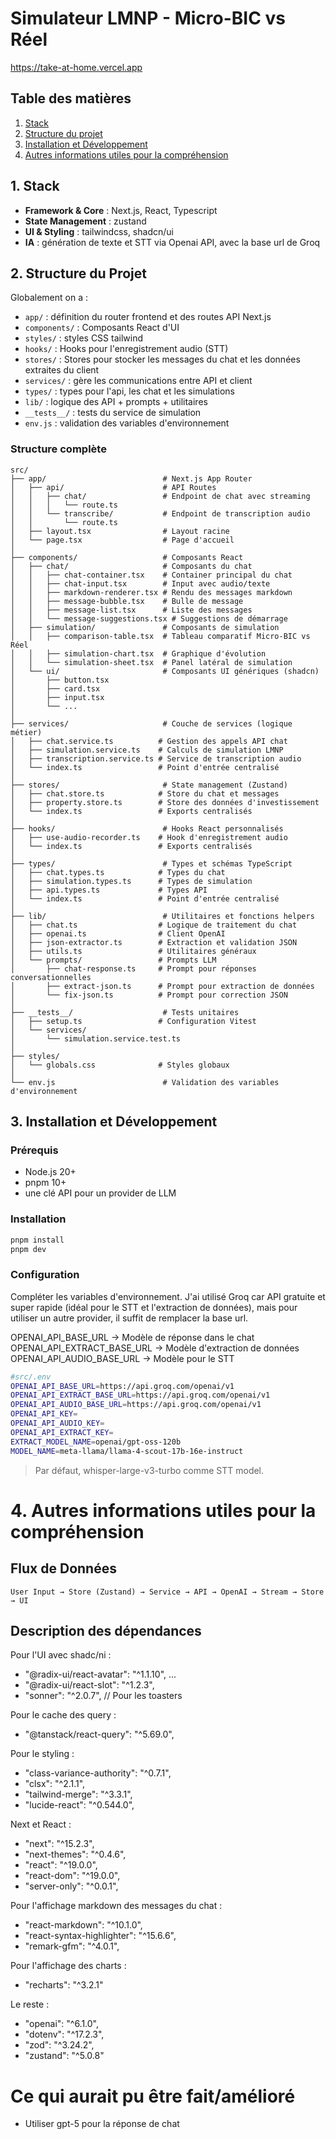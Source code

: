 # Simulateur LMNP - Micro-BIC vs Réel
https://take-at-home.vercel.app

## Table des matières
1. [Stack](#1-stack)
2. [Structure du projet](#2-structure-du-projet)
3. [Installation et Développement](#3-installation-et-développement)
4. [Autres informations utiles pour la compréhension](#4-autres-informations-utiles-pour-la-compréhension)

## 1. Stack
- **Framework & Core** : Next.js, React, Typescript
- **State Management** : zustand
- **UI & Styling** : tailwindcss, shadcn/ui
- **IA** : génération de texte et STT via Openai API, avec la base url de Groq

## 2. Structure du Projet
Globalement on a :
- `app/` : définition du router frontend et des routes API Next.js
- `components/` : Composants React d'UI
- `styles/` : styles CSS tailwind
- `hooks/` : Hooks pour l'enregistrement audio (STT)
- `stores/` : Stores pour stocker les messages du chat et les données extraites du client
- `services/` : gère les communications entre API et client
- `types/` : types pour l'api, les chat et les simulations
- `lib/` : logique des API + prompts + utilitaires
- `__tests__/` : tests du service de simulation
- `env.js` : validation des variables d'environnement

### Structure complète
```
src/
├── app/                          # Next.js App Router
│   ├── api/                      # API Routes
│   │   ├── chat/                 # Endpoint de chat avec streaming
│   │   │   └── route.ts
│   │   └── transcribe/           # Endpoint de transcription audio
│   │       └── route.ts
│   ├── layout.tsx                # Layout racine
│   └── page.tsx                  # Page d'accueil
│
├── components/                   # Composants React
│   ├── chat/                     # Composants du chat
│   │   ├── chat-container.tsx    # Container principal du chat
│   │   ├── chat-input.tsx        # Input avec audio/texte
│   │   ├── markdown-renderer.tsx # Rendu des messages markdown
│   │   ├── message-bubble.tsx    # Bulle de message
│   │   ├── message-list.tsx      # Liste des messages
│   │   └── message-suggestions.tsx # Suggestions de démarrage
│   ├── simulation/               # Composants de simulation
│   │   ├── comparison-table.tsx  # Tableau comparatif Micro-BIC vs Réel
│   │   ├── simulation-chart.tsx  # Graphique d'évolution
│   │   └── simulation-sheet.tsx  # Panel latéral de simulation
│   └── ui/                       # Composants UI génériques (shadcn)
│       ├── button.tsx
│       ├── card.tsx
│       ├── input.tsx
│       └── ...
│
├── services/                     # Couche de services (logique métier)
│   ├── chat.service.ts          # Gestion des appels API chat
│   ├── simulation.service.ts    # Calculs de simulation LMNP
│   ├── transcription.service.ts # Service de transcription audio
│   └── index.ts                 # Point d'entrée centralisé
│
├── stores/                       # State management (Zustand)
│   ├── chat.store.ts            # Store du chat et messages
│   ├── property.store.ts        # Store des données d'investissement
│   └── index.ts                 # Exports centralisés
│
├── hooks/                        # Hooks React personnalisés
│   ├── use-audio-recorder.ts    # Hook d'enregistrement audio
│   └── index.ts                 # Exports centralisés
│
├── types/                        # Types et schémas TypeScript
│   ├── chat.types.ts            # Types du chat
│   ├── simulation.types.ts      # Types de simulation
│   ├── api.types.ts             # Types API
│   └── index.ts                 # Point d'entrée centralisé
│
├── lib/                          # Utilitaires et fonctions helpers
│   ├── chat.ts                  # Logique de traitement du chat
│   ├── openai.ts                # Client OpenAI
│   ├── json-extractor.ts        # Extraction et validation JSON
│   ├── utils.ts                 # Utilitaires généraux
│   └── prompts/                 # Prompts LLM
│       ├── chat-response.ts     # Prompt pour réponses conversationnelles
│       ├── extract-json.ts      # Prompt pour extraction de données
│       └── fix-json.ts          # Prompt pour correction JSON
│
├── __tests__/                    # Tests unitaires
│   ├── setup.ts                 # Configuration Vitest
│   └── services/
│       └── simulation.service.test.ts
│
├── styles/
│   └── globals.css              # Styles globaux
│
└── env.js                        # Validation des variables d'environnement
```

## 3. Installation et Développement

### Prérequis

- Node.js 20+
- pnpm 10+
- une clé API pour un provider de LLM 

### Installation

```bash
pnpm install
pnpm dev
```

### Configuration
Compléter les variables d'environnement. J'ai utilisé Groq car API gratuite et super rapide (idéal pour le STT et l'extraction de données), mais pour utiliser un autre provider, il suffit de remplacer la base url.

OPENAI_API_BASE_URL         -> Modèle de réponse dans le chat
OPENAI_API_EXTRACT_BASE_URL -> Modèle d'extraction de données
OPENAI_API_AUDIO_BASE_URL   -> Modèle pour le STT

```bash
#src/.env
OPENAI_API_BASE_URL=https://api.groq.com/openai/v1
OPENAI_API_EXTRACT_BASE_URL=https://api.groq.com/openai/v1
OPENAI_API_AUDIO_BASE_URL=https://api.groq.com/openai/v1
OPENAI_API_KEY=
OPENAI_API_AUDIO_KEY=
OPENAI_API_EXTRACT_KEY=
EXTRACT_MODEL_NAME=openai/gpt-oss-120b
MODEL_NAME=meta-llama/llama-4-scout-17b-16e-instruct
```
> Par défaut, whisper-large-v3-turbo comme STT model.


# 4. Autres informations utiles pour la compréhension

## Flux de Données

```
User Input → Store (Zustand) → Service → API → OpenAI → Stream → Store → UI
```

## Description des dépendances

Pour l'UI avec shadc/ni :
- "@radix-ui/react-avatar": "^1.1.10",
...
- "@radix-ui/react-slot": "^1.2.3",
- "sonner": "^2.0.7", // Pour les toasters

Pour le cache des query :
- "@tanstack/react-query": "^5.69.0",

Pour le styling :
- "class-variance-authority": "^0.7.1",
- "clsx": "^2.1.1",
- "tailwind-merge": "^3.3.1",
- "lucide-react": "^0.544.0",

Next et React :
- "next": "^15.2.3",
- "next-themes": "^0.4.6",
- "react": "^19.0.0",
- "react-dom": "^19.0.0",
- "server-only": "^0.0.1",

Pour l'affichage markdown des messages du chat :
- "react-markdown": "^10.1.0",
- "react-syntax-highlighter": "^15.6.6",
- "remark-gfm": "^4.0.1",

Pour l'affichage des charts :
- "recharts": "^3.2.1"

Le reste :
- "openai": "^6.1.0",
- "dotenv": "^17.2.3",
- "zod": "^3.24.2",
- "zustand": "^5.0.8"

# Ce qui aurait pu être fait/amélioré
- Utiliser gpt-5 pour la réponse de chat